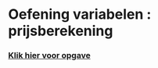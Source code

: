 # Oefening variabelen : prijsberekening

### [Klik hier voor opgave](Oefening%20variabelen%2002.pdf)
